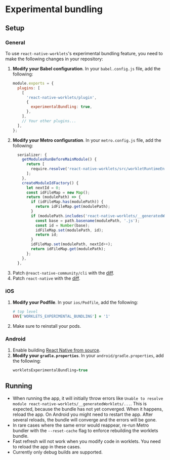 # Experimental bundling

## Setup

### General

To use `react-native-worklets`'s experimental bundling feature, you need to make the following changes in your repository:

1. **Modify your Babel configuration**. In your `babel.config.js` file, add the following:
   ```javascript
   module.exports = {
     plugins: [
       [
         'react-native-worklets/plugin',
         {
           experimentalBundling: true,
         },
       ],
       // Your other plugins...
     ],
   };
   ```
2. **Modify your Metro configuration**. In your `metro.config.js` file, add the following:
   ```javascript
     serializer: {
       getModulesRunBeforeMainModule() {
         return [
           require.resolve('react-native-worklets/src/workletRuntimeEntry.ts'),
         ];
       },
       createModuleIdFactory() {
         let nextId = 0;
         const idFileMap = new Map();
         return (modulePath) => {
           if (idFileMap.has(modulePath)) {
             return idFileMap.get(modulePath);
           }
           if (modulePath.includes('react-native-worklets/__generatedWorklets/')) {
             const base = path.basename(modulePath, '.js');
             const id = Number(base);
             idFileMap.set(modulePath, id);
             return id;
           }
           idFileMap.set(modulePath, nextId++);
           return idFileMap.get(modulePath);
         };
       },
     },
   ```
3. Patch `@react-native-community/cli` with the [diff](../../.yarn/patches/@react-native-community-cli-plugin-npm-0.80.0-rc.4-af2762c07e.patch).
4. Patch `react-native` with the [diff](../../.yarn/patches/react-native-npm-0.80.0-rc.4-ad01aea617.patch).

### iOS

1. **Modify your Podfile**. In your `ios/Podfile`, add the following:
   ```ruby
   # top level
   ENV['WORKLETS_EXPERIMENTAL_BUNDLING'] = '1'
   ```
2. Make sure to reinstall your pods.

### Android

1. Enable building [React Native from source](https://reactnative.dev/contributing/how-to-build-from-source#android).
2. **Modify your `gradle.properties`**. In your `android/gradle.properties`, add the following:
   ```groovy
   workletsExperimentalBundling=true
   ```

## Running

- When running the app, it will initially throw errors like `Unable to resolve module react-native-worklets/__generatedWorklets/...`. This is expected, because the bundle has not yet converged. When it happens, reload the app. On Android you might need to restart the app. After several reloads, the bundle will converge and the errors will be gone.
- In rare cases where the same error would reappear, re-run Metro bundler with the `--reset-cache` flag to enforce rebuilding the worklets bundle.
- Fast refresh will not work when you modify code in worklets. You need to reload the app in these cases.
- Currently only debug builds are supported.
